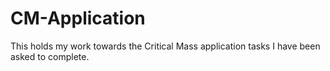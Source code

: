 # CM-Application
This holds my work towards the Critical Mass application tasks I have been asked to complete.
